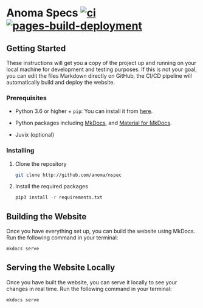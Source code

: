 # Anoma Specs [![ci](https://github.com/anoma//actions/workflows/ci.yml/badge.svg)](https://github.com/anoma/nspec/actions/workflows/ci.yml) [![pages-build-deployment](https://github.com/anoma/nspec/actions/workflows/pages/pages-build-deployment/badge.svg)](https://github.com/anoma/nspec/actions/workflows/pages/pages-build-deployment)

## Getting Started

These instructions will get you a copy of the project up and running on your
local machine for development and testing purposes. If this is not your goal,
you can edit the files Markdown directly on GitHub, the CI/CD pipeline will
automatically build and deploy the website.

### Prerequisites

- Python 3.6 or higher + `pip`: You can install it from [here](https://www.python.org/downloads/).
- Python packages including [MkDocs](https://www.mkdocs.org/), and [Material
  for MkDocs](https://squidfunk.github.io/mkdocs-material/).

- Juvix (optional)

### Installing

1. Clone the repository
   
    ```bash
    git clone http://github.com/anoma/nspec
    ```

2. Install the required packages
   
    ```bash
    pip3 install -r requirements.txt
    ```

## Building the Website

Once you have everything set up, you can build the website using MkDocs. Run the
following command in your terminal:

```bash
mkdocs serve
```

## Serving the Website Locally

Once you have built the website, you can serve it locally to see your changes in
real time. Run the following command in your terminal:

```bash
mkdocs serve
```